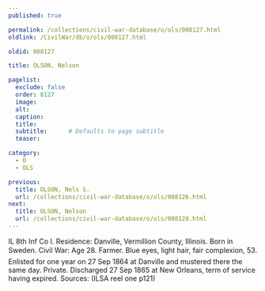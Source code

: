 ```yaml
---
published: true

permalink: /collections/civil-war-database/o/ols/008127.html
oldlink: /CivilWar/db/o/ols/008127.html

oldid: 008127

title: OLSON, Nelson

pagelist:
  exclude: false
  order: 8127
  image: 
  alt:
  caption:
  title:
  subtitle:      # Defaults to page subtitle
  teaser:

category: 
  - O 
  - OLS

previous:
  title: OLSON, Nels S.
  url: /collections/civil-war-database/o/ols/008126.html  
next:
  title: OLSON, Nelson
  url: /collections/civil-war-database/o/ols/008128.html   
---
```

IL 8th Inf Co I. Residence: Danville, Vermillion County, Illinois. Born in Sweden. Civil War: Age 28. Farmer. Blue eyes, light hair, fair complexion, 5&#146;3&#148;. Enlisted for one year on 27 Sep 1864 at Danville and mustered there the same day. Private. Discharged 27 Sep 1865 at New Orleans, term of service having expired. Sources: (ILSA reel one p121)